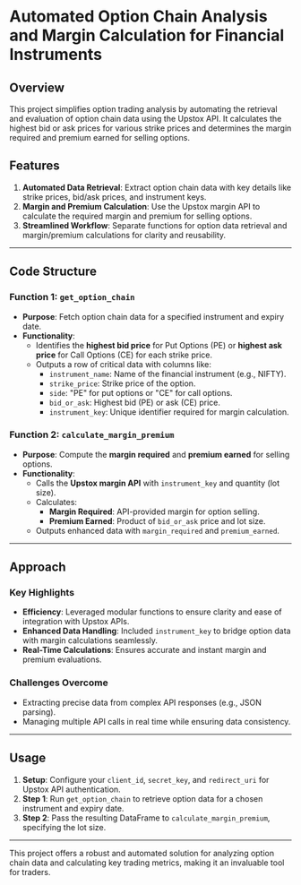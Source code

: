 # Automated Option Chain Analysis and Margin Calculation for Financial Instruments

## Overview  
This project simplifies option trading analysis by automating the retrieval and evaluation of option chain data using the Upstox API. It calculates the highest bid or ask prices for various strike prices and determines the margin required and premium earned for selling options.  

## Features  
1. **Automated Data Retrieval**: Extract option chain data with key details like strike prices, bid/ask prices, and instrument keys.  
2. **Margin and Premium Calculation**: Use the Upstox margin API to calculate the required margin and premium for selling options.  
3. **Streamlined Workflow**: Separate functions for option data retrieval and margin/premium calculations for clarity and reusability.  

---

## Code Structure  

### Function 1: `get_option_chain`  
- **Purpose**: Fetch option chain data for a specified instrument and expiry date.  
- **Functionality**:  
  - Identifies the **highest bid price** for Put Options (PE) or **highest ask price** for Call Options (CE) for each strike price.  
  - Outputs a row of critical data with columns like:  
    - `instrument_name`: Name of the financial instrument (e.g., NIFTY).  
    - `strike_price`: Strike price of the option.  
    - `side`: "PE" for put options or "CE" for call options.  
    - `bid_or_ask`: Highest bid (PE) or ask (CE) price.  
    - `instrument_key`: Unique identifier required for margin calculation.  

### Function 2: `calculate_margin_premium`  
- **Purpose**: Compute the **margin required** and **premium earned** for selling options.  
- **Functionality**:  
  - Calls the **Upstox margin API** with `instrument_key` and quantity (lot size).  
  - Calculates:  
    - **Margin Required**: API-provided margin for option selling.  
    - **Premium Earned**: Product of `bid_or_ask` price and lot size.  
  - Outputs enhanced data with `margin_required` and `premium_earned`.  

---

## Approach  

### Key Highlights  
- **Efficiency**: Leveraged modular functions to ensure clarity and ease of integration with Upstox APIs.  
- **Enhanced Data Handling**: Included `instrument_key` to bridge option data with margin calculations seamlessly.  
- **Real-Time Calculations**: Ensures accurate and instant margin and premium evaluations.  

### Challenges Overcome  
- Extracting precise data from complex API responses (e.g., JSON parsing).  
- Managing multiple API calls in real time while ensuring data consistency.  

---

## Usage  

1. **Setup**: Configure your `client_id`, `secret_key`, and `redirect_uri` for Upstox API authentication.  
2. **Step 1**: Run `get_option_chain` to retrieve option data for a chosen instrument and expiry date.  
3. **Step 2**: Pass the resulting DataFrame to `calculate_margin_premium`, specifying the lot size.  

---

This project offers a robust and automated solution for analyzing option chain data and calculating key trading metrics, making it an invaluable tool for traders.  
